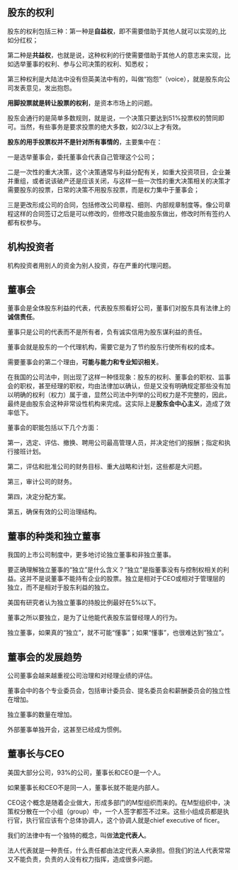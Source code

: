 ## 股东的权利

股东的权利包括三种：第一种是**自益权**，即不需要借助于其他人就可以实现的,比如分红权；

第二种是**共益权**，也就是说，这种权利的行使需要借助于其他人的意志来实现，比如选举董事的权利、参与公司决策的权利、知悉权；

第三种权利是大陆法中没有但英美法中有的，叫做“抱怨”（voice），就是股东向公司发表意见，发出抱怨。



**用脚投票就是转让股票的权利**，是资本市场上的问题。



股东会通行的是简单多数规则，就是说，一个决策只要达到51%投票权的赞同即可。当然，有些事务是要求投票的绝大多数，如2/3以上才有效。



**股东的用手投票权并不是针对所有事情的**，主要集中在：

一是选举董事会，委托董事会代表自己管理这个公司；

二是一次性的重大决策，这个决策通常与利益分配有关，如重大投资项目，企业兼并重组，或者说该破产还是应该关闭，与这样一些一次性的重大决策相关的决策才需要股东的投票，日常的决策不用股东投票，而是权力集中于董事会；

三是更改形成公司的合同，包括修改公司章程、细则、内部规章制度等。像公司章程这样的合同签订之后是可以修改的，但修改只能由股东做出，修改时所有签约人都有权参与。



## 机构投资者

机构投资者用别人的资金为别人投资，存在严重的代理问题。



## 董事会

董事会是全体股东利益的代表，代表股东照看好公司，董事们对股东具有法律上的**诚信责任**。



董事只是公司的代表而不是所有者，负有诚实信用为股东谋利益的责任。



董事会就是股东的一个代理机构，需要它是为了节约股东行使所有权的成本。



需要董事会的第二个理由，**可能与能力和专业知识相关**。



在我国的公司法中，则出现了这样一种怪现象：股东的权利、董事会的职权、监事会的职权，甚至经理的职权，均由法律加以确认，但是又没有明确规定那些没有加以明确的权利（权力）属于谁，显然公司法中列举的公司权力是不完整的，因此，最终是由股东会这种非常设性机构来完成。这实际上是**股东会中心主义**，造成了效率低下。



董事会的职能包括以下几个方面：

第一，选定、评估、撤换、聘用公司最高管理人员，并决定他们的报酬；指定和执行接班计划。

第二，评估和批准公司的财务目标、重大战略和计划，这些都是大问题。

第三，审计公司的财务。

第四，决定分配方案。

第五，确保有效的公司治理结构。



## 董事的种类和独立董事

我国的上市公司制度中，更多地讨论独立董事和非独立董事。



要正确理解独立董事的“独立”是什么含义？“独立”是指董事没有与控制权相关的利益。这并不是说董事不能持有企业的股票。独立是相对于CEO或相对于管理层的独立，而不是相对于股东利益的独立。



美国有研究者认为独立董事的持股比例最好在5%以下。



董事之所以要独立，是为了让他能代表股东监督经理人的行为。



独立董事，如果真的“独立”，就不可能“懂事”；如果“懂事”，也很难达到“独立”。



## 董事会的发展趋势

公司董事会越来越重视公司治理和对经理业绩的评估。

董事会中的各个专业委员会，包括审计委员会、提名委员会和薪酬委员会的独立性在增加。

独立董事的数量在增加。

外部董事单独开会，这甚至已经成为惯例。

## 董事长与CEO

美国大部分公司，93%的公司，董事长和CEO是一个人。

如果董事长和CEO不是同一人，董事长就不能是内部人。

CEO这个概念是随着企业做大，形成多部门的M型组织而来的。在M型组织中，决策权分散在一个小组（group）中，一个人签字都签不过来。这些小组成员都是执行官，执行官应该有个总体协调人，这个协调人就是chief executive of ficer。

我们的法律中有一个独特的概念，叫做**法定代表人**。

法人代表就是一种责任，什么责任都由法定代表人来承担。但我们的法人代表常常又不能负责，负责的人没有权力指挥，造成很多问题。